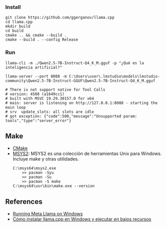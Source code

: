 
### Install 
```shell
git clone https://github.com/ggerganov/llama.cpp
cd llama.cpp
mkdir build
cd build
cmake .. && cmake --build .
cmake --build . --config Release
```

### Run
```shell
llama-cli -m ./Qwen2.5-7B-Instruct-Q4_K_M.gguf -p "¿Qué es la inteligencia artificial?"
```

```shell
llama-server --port 8088 -m C:\Users\user\.lmstudio\models\lmstudio-community\Qwen2.5-7B-Instruct-GGUF\Qwen2.5-7B-Instruct-Q4_K_M.gguf

# There is not support native for Tool Calls
# version: 4508 (a1649cc1)
# built with MSVC 19.29.30157.0 for x64
# main: server is listening on http://127.0.0.1:8088 - starting the main loop
# srv  update_slots: all slots are idle
# got exception: {"code":500,"message":"Unsupported param: tools","type":"server_error"}
```

## Make
- [CMake](https://cmake.org/download/)
- [MSYS2](https://www.msys2.org/): MSYS2 es una colección de herramientas Unix para Windows. Incluye make y otras utilidades.
    ```batch
    C:\msys64\msys2.exe
        >> pacman -Syu
        >> pacman -Su
        >> pacman -S make
    C:\msys64\usr\bin\make.exe --version
    ```

## References 
- [Running Meta Llama on Windows](https://www.llama.com/docs/llama-everywhere/running-meta-llama-on-windows/)
- [Cómo instalar llama.cpp en Windows y ejecutar en bajos recursos](https://www.youtube.com/watch?v=1dkmKt1PDoI)